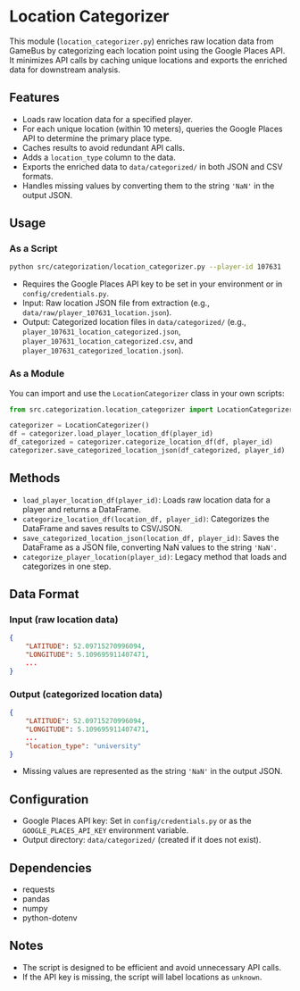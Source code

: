 # Location Categorizer

This module (`location_categorizer.py`) enriches raw location data from GameBus by categorizing each location point using the Google Places API. It minimizes API calls by caching unique locations and exports the enriched data for downstream analysis.

## Features
- Loads raw location data for a specified player.
- For each unique location (within 10 meters), queries the Google Places API to determine the primary place type.
- Caches results to avoid redundant API calls.
- Adds a `location_type` column to the data.
- Exports the enriched data to `data/categorized/` in both JSON and CSV formats.
- Handles missing values by converting them to the string `'NaN'` in the output JSON.

## Usage

### As a Script

```bash
python src/categorization/location_categorizer.py --player-id 107631
```

- Requires the Google Places API key to be set in your environment or in `config/credentials.py`.
- Input: Raw location JSON file from extraction (e.g., `data/raw/player_107631_location.json`).
- Output: Categorized location files in `data/categorized/` (e.g., `player_107631_location_categorized.json`, `player_107631_location_categorized.csv`, and `player_107631_categorized_location.json`).

### As a Module

You can import and use the `LocationCategorizer` class in your own scripts:

```python
from src.categorization.location_categorizer import LocationCategorizer

categorizer = LocationCategorizer()
df = categorizer.load_player_location_df(player_id)
df_categorized = categorizer.categorize_location_df(df, player_id)
categorizer.save_categorized_location_json(df_categorized, player_id)
```

## Methods
- `load_player_location_df(player_id)`: Loads raw location data for a player and returns a DataFrame.
- `categorize_location_df(location_df, player_id)`: Categorizes the DataFrame and saves results to CSV/JSON.
- `save_categorized_location_json(location_df, player_id)`: Saves the DataFrame as a JSON file, converting NaN values to the string `'NaN'`.
- `categorize_player_location(player_id)`: Legacy method that loads and categorizes in one step.

## Data Format

### Input (raw location data)
```json
{
    "LATITUDE": 52.09715270996094,
    "LONGITUDE": 5.109695911407471,
    ...
}
```

### Output (categorized location data)
```json
{
    "LATITUDE": 52.09715270996094,
    "LONGITUDE": 5.109695911407471,
    ...
    "location_type": "university"
}
```

- Missing values are represented as the string `'NaN'` in the output JSON.

## Configuration
- Google Places API key: Set in `config/credentials.py` or as the `GOOGLE_PLACES_API_KEY` environment variable.
- Output directory: `data/categorized/` (created if it does not exist).

## Dependencies
- requests
- pandas
- numpy
- python-dotenv

## Notes
- The script is designed to be efficient and avoid unnecessary API calls.
- If the API key is missing, the script will label locations as `unknown`. 